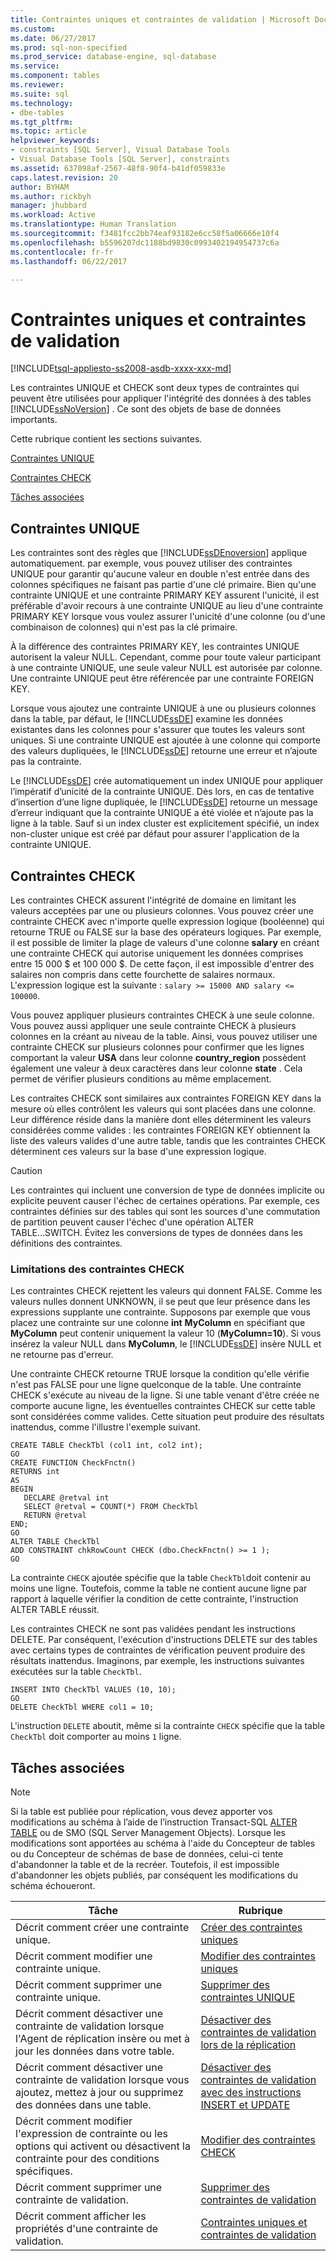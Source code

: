 ```yaml
---
title: Contraintes uniques et contraintes de validation | Microsoft Docs
ms.custom: 
ms.date: 06/27/2017
ms.prod: sql-non-specified
ms.prod_service: database-engine, sql-database
ms.service: 
ms.component: tables
ms.reviewer: 
ms.suite: sql
ms.technology:
- dbe-tables
ms.tgt_pltfrm: 
ms.topic: article
helpviewer_keywords:
- constraints [SQL Server], Visual Database Tools
- Visual Database Tools [SQL Server], constraints
ms.assetid: 637098af-2567-48f8-90f4-b41df059833e
caps.latest.revision: 20
author: BYHAM
ms.author: rickbyh
manager: jhubbard
ms.workload: Active
ms.translationtype: Human Translation
ms.sourcegitcommit: f3481fcc2bb74eaf93182e6cc58f5a06666e10f4
ms.openlocfilehash: b5596207dc1188bd9830c0993402194954737c6a
ms.contentlocale: fr-fr
ms.lasthandoff: 06/22/2017

---
```

# <a name="unique-constraints-and-check-constraints"></a>Contraintes uniques et contraintes de validation
[!INCLUDE[tsql-appliesto-ss2008-asdb-xxxx-xxx-md](../../includes/tsql-appliesto-ss2008-asdb-xxxx-xxx-md.md)]

  Les contraintes UNIQUE et CHECK sont deux types de contraintes qui peuvent être utilisées pour appliquer l'intégrité des données à des tables [!INCLUDE[ssNoVersion](../../includes/ssnoversion-md.md)] . Ce sont des objets de base de données importants.  
  
 Cette rubrique contient les sections suivantes.  
  
 [Contraintes UNIQUE](#Unique)  
  
 [Contraintes CHECK](#Check)  
  
 [Tâches associées](#Tasks)  
  
##  <a name="Unique"></a> Contraintes UNIQUE  
 Les contraintes sont des règles que [!INCLUDE[ssDEnoversion](../../includes/ssdenoversion-md.md)] applique automatiquement. par exemple, vous pouvez utiliser des contraintes UNIQUE pour garantir qu'aucune valeur en double n'est entrée dans des colonnes spécifiques ne faisant pas partie d'une clé primaire. Bien qu'une contrainte UNIQUE et une contrainte PRIMARY KEY assurent l'unicité, il est préférable d'avoir recours à une contrainte UNIQUE au lieu d'une contrainte PRIMARY KEY lorsque vous voulez assurer l'unicité d'une colonne (ou d'une combinaison de colonnes) qui n'est pas la clé primaire.  
  
 À la différence des contraintes PRIMARY KEY, les contraintes UNIQUE autorisent la valeur NULL. Cependant, comme pour toute valeur participant à une contrainte UNIQUE, une seule valeur NULL est autorisée par colonne. Une contrainte UNIQUE peut être référencée par une contrainte FOREIGN KEY.  
  
 Lorsque vous ajoutez une contrainte UNIQUE à une ou plusieurs colonnes dans la table, par défaut, le [!INCLUDE[ssDE](../../includes/ssde-md.md)] examine les données existantes dans les colonnes pour s'assurer que toutes les valeurs sont uniques. Si une contrainte UNIQUE est ajoutée à une colonne qui comporte des valeurs dupliquées, le [!INCLUDE[ssDE](../../includes/ssde-md.md)] retourne une erreur et n’ajoute pas la contrainte.  
  
 Le [!INCLUDE[ssDE](../../includes/ssde-md.md)] crée automatiquement un index UNIQUE pour appliquer l’impératif d’unicité de la contrainte UNIQUE. Dès lors, en cas de tentative d’insertion d’une ligne dupliquée, le [!INCLUDE[ssDE](../../includes/ssde-md.md)] retourne un message d’erreur indiquant que la contrainte UNIQUE a été violée et n’ajoute pas la ligne à la table. Sauf si un index cluster est explicitement spécifié, un index non-cluster unique est créé par défaut pour assurer l'application de la contrainte UNIQUE.  
  
##  <a name="Check"></a> Contraintes CHECK  
 Les contraintes CHECK assurent l'intégrité de domaine en limitant les valeurs acceptées par une ou plusieurs colonnes. Vous pouvez créer une contrainte CHECK avec n'importe quelle expression logique (booléenne) qui retourne TRUE ou FALSE sur la base des opérateurs logiques. Par exemple, il est possible de limiter la plage de valeurs d'une colonne **salary** en créant une contrainte CHECK qui autorise uniquement les données comprises entre 15 000 $ et 100 000 $. De cette façon, il est impossible d'entrer des salaires non compris dans cette fourchette de salaires normaux. L'expression logique est la suivante : `salary >= 15000 AND salary <= 100000`.  
  
 Vous pouvez appliquer plusieurs contraintes CHECK à une seule colonne. Vous pouvez aussi appliquer une seule contrainte CHECK à plusieurs colonnes en la créant au niveau de la table. Ainsi, vous pouvez utiliser une contrainte CHECK sur plusieurs colonnes pour confirmer que les lignes comportant la valeur **USA** dans leur colonne **country_region** possèdent également une valeur à deux caractères dans leur colonne **state** . Cela permet de vérifier plusieurs conditions au même emplacement.  
  
 Les contraites CHECK sont similaires aux contraintes FOREIGN KEY dans la mesure où elles contrôlent les valeurs qui sont placées dans une colonne. Leur différence réside dans la manière dont elles déterminent les valeurs considérées comme valides : les contraintes FOREIGN KEY obtiennent la liste des valeurs valides d'une autre table, tandis que les contraintes CHECK déterminent ces valeurs sur la base d'une expression logique.  
  
> [!CAUTION]  
>  Les contraintes qui incluent une conversion de type de données implicite ou explicite peuvent causer l'échec de certaines opérations. Par exemple, ces contraintes définies sur des tables qui sont les sources d'une commutation de partition peuvent causer l'échec d'une opération ALTER TABLE...SWITCH. Évitez les conversions de types de données dans les définitions des contraintes.  
  
### <a name="limitations-of-check-constraints"></a>Limitations des contraintes CHECK  
 Les contraintes CHECK rejettent les valeurs qui donnent FALSE. Comme les valeurs nulles donnent UNKNOWN, il se peut que leur présence dans les expressions supplante une contrainte. Supposons par exemple que vous placez une contrainte sur une colonne **int** **MyColumn** en spécifiant que **MyColumn** peut contenir uniquement la valeur 10 (**MyColumn=10**). Si vous insérez la valeur NULL dans **MyColumn**, le [!INCLUDE[ssDE](../../includes/ssde-md.md)] insère NULL et ne retourne pas d'erreur.  
  
 Une contrainte CHECK retourne TRUE lorsque la condition qu'elle vérifie n'est pas FALSE pour une ligne quelconque de la table. Une contrainte CHECK s'exécute au niveau de la ligne. Si une table venant d'être créée ne comporte aucune ligne, les éventuelles contraintes CHECK sur cette table sont considérées comme valides. Cette situation peut produire des résultats inattendus, comme l'illustre l'exemple suivant.  
  
```  
CREATE TABLE CheckTbl (col1 int, col2 int);  
GO  
CREATE FUNCTION CheckFnctn()  
RETURNS int  
AS   
BEGIN  
   DECLARE @retval int  
   SELECT @retval = COUNT(*) FROM CheckTbl  
   RETURN @retval  
END;  
GO  
ALTER TABLE CheckTbl  
ADD CONSTRAINT chkRowCount CHECK (dbo.CheckFnctn() >= 1 );  
GO  
```  
  
 La contrainte `CHECK` ajoutée spécifie que la table `CheckTbl`doit contenir au moins une ligne. Toutefois, comme la table ne contient aucune ligne par rapport à laquelle vérifier la condition de cette contrainte, l'instruction ALTER TABLE réussit.  
  
 Les contraintes CHECK ne sont pas validées pendant les instructions DELETE. Par conséquent, l'exécution d'instructions DELETE sur des tables avec certains types de contraintes de vérification peuvent produire des résultats inattendus. Imaginons, par exemple, les instructions suivantes exécutées sur la table `CheckTbl`.  
  
```  
INSERT INTO CheckTbl VALUES (10, 10);  
GO  
DELETE CheckTbl WHERE col1 = 10;  
```  
  
 L'instruction `DELETE` aboutit, même si la contrainte `CHECK` spécifie que la table `CheckTbl` doit comporter au moins `1` ligne.  
  
##  <a name="Tasks"></a> Tâches associées  
  
> [!NOTE]  
>  Si la table est publiée pour réplication, vous devez apporter vos modifications au schéma à l’aide de l’instruction Transact-SQL [ALTER TABLE](../../t-sql/statements/alter-table-transact-sql.md) ou de SMO (SQL Server Management Objects). Lorsque les modifications sont apportées au schéma à l'aide du Concepteur de tables ou du Concepteur de schémas de base de données, celui-ci tente d'abandonner la table et de la recréer. Toutefois, il est impossible d'abandonner les objets publiés, par conséquent les modifications du schéma échoueront.  
  
|Tâche|Rubrique|  
|----------|-----------|  
|Décrit comment créer une contrainte unique.|[Créer des contraintes uniques](../../relational-databases/tables/create-unique-constraints.md)|  
|Décrit comment modifier une contrainte unique.|[Modifier des contraintes uniques](../../relational-databases/tables/modify-unique-constraints.md)|  
|Décrit comment supprimer une contrainte unique.|[Supprimer des contraintes UNIQUE](../../relational-databases/tables/delete-unique-constraints.md)|  
|Décrit comment désactiver une contrainte de validation lorsque l'Agent de réplication insère ou met à jour les données dans votre table.|[Désactiver des contraintes de validation lors de la réplication](../../relational-databases/tables/disable-check-constraints-for-replication.md)|  
|Décrit comment désactiver une contrainte de validation lorsque vous ajoutez, mettez à jour ou supprimez des données dans une table.|[Désactiver des contraintes de validation avec des instructions INSERT et UPDATE](../../relational-databases/tables/disable-check-constraints-with-insert-and-update-statements.md)|  
|Décrit comment modifier l'expression de contrainte ou les options qui activent ou désactivent la contrainte pour des conditions spécifiques.|[Modifier des contraintes CHECK](../../relational-databases/tables/modify-check-constraints.md)|  
|Décrit comment supprimer une contrainte de validation.|[Supprimer des contraintes de validation](../../relational-databases/tables/delete-check-constraints.md)|  
|Décrit comment afficher les propriétés d'une contrainte de validation.|[Contraintes uniques et contraintes de validation](../../relational-databases/tables/unique-constraints-and-check-constraints.md)|  
  
  

